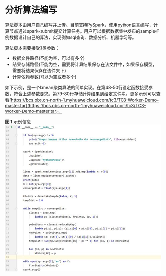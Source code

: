 # 分析算法编写<a name="bcs_usermanual_0029"></a>

算法脚本由用户自己编写并上传。目前支持PySpark，使用python语言编写，计算节点通过spark-submit提交计算任务。用户可以根据数据集中发布的sample样例数据设计自己的算法，实现例如sql查询、数据分析、机器学习等。

算法脚本需要接受3类参数：

-   数据文件路径\(不能为空，可以有多个\)
-   结果存储路径\(不能为空，需要将计算结果保存在该文件中，如果保存模型，需要将结果保存在该件夹下\)
-   计算依赖参数\(可以为空或者多个\)

如下示例，是一个kmean聚类算法的简单实现。在第48-50行设定函数接受参数，符合上述参数要求。第79-80行存储计算结果到给定文件中。更多示例可以查看[https://bcs.obs.cn-north-1.myhuaweicloud.com/tc3/TC3-Worker-Demo-master.tar](https://bcs.obs.cn-north-1.myhuaweicloud.com/tc3/TC3-Worker-Demo-master.tar)。

**图 1**  示例信息<a name="fig2520181015528"></a>  
![](figures/示例信息.jpg "示例信息")

